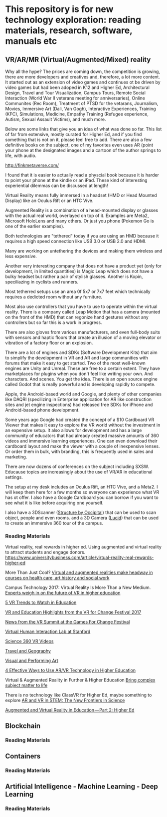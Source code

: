 # This repository is for new technology exploration: reading materials, research, software, manuals etc

## VR/AR/MR (Virtual/Augmented/Mixed) reality

Why all the hype? The prices are coming down, the competition is growing, there are more developers and creatives and, therefore, a lot more content. It started out as an extension of video games and continues ot be driven by video games
but had been adoped in K12 and Higher Ed, Architectural Design, Travel and Tour Visualization, Campus Tours, Remote Social Interaction (World War II veterans meeting for anniversaries), Online Communites (Rec Room), Treatment of PTSD for the vetarans, Journalism, Movies, Immersive Art (Dali, Van Gogh), Interactive Experiences, Training (KFC), Simulations, Medicine, Empathy Training (Refugee experience, Autism, Sexual Assault Victims), and much more.

Below are some links that give you an idea of what was done so far. This list of far from extensive, mostly curated for Higher Ed, and if you find something that is not on it, please feel free to add. There are also a few definitive books on the subject, one of my favorites even uses AR (point your phone at the designated images and a cartoon of the author springs to life, with audio. 

http://finkmetaverse.com/

I found that it is easier to actually read a physcial book because it is harder to point your phone at the kindle or an iPad.
These kind of interesting experiential dilemmas can be discussed at length!

Virtual Reality means fully immersed in a headset (HMD or Head Mounted Display) like an Oculus Rift or an HTC Vive.

Augmented Reality is a combination of a head-mounted display or glasses with the actual real world, overlayed on top of it. Examples are Meta2, Microsoft HoloLens and many others. Or just you phone (Pokemon Go is one of the earlier examples).

Both technologies are "tethered" today if you are using an HMD because it requires a high speed connection like USB 3.0 or USB 2.0 and HDMI.

Many are working on untethering the devices and making them wireless and less expensive.

Another very interesting company that does not have a product yet (only for development, in limited quantities) is Magic Leap which does not have a bulky headset but rather a pair of stylish glasses. Another is Kopin, speciliazing in cyclists and runners.

Most tetherred setups use an area 0f 5x7 or 7x7 feet which technically requires a dedicted room without any furniture.

Most also use controllers that you have to use to operate within the virtual reality. There is a company called Leap Motion that has a camera (mounted on the front of the HMD) that can regonize hand gestures without any controllers but so far this is a work in progress.

There are also gloves from various manufacturers, and even full-body suits with sensors and haptic floors that create an illusion of a moving elevator or vibration of a factory floor or an explosion.

There are a lot of engines and SDKs (Software Development Kits) that aim to simplify the development in VR and AR and large communities with forums that make it easy to get started. Two of the most well-known engines are Unity and Unreal. These are free to a certain extent. They have marketplaces for plugins when you don't feel like writing your own. And characters. And scenes. You get the idea. There is an open source engine called Godot that is really powerful and is developing rapidly to compete.

Apple, the Android-based world and Google, and plenty of other companies like DAQRI (specilizing in Enterprise application for AR like construction sites and jet engine inspections) had released free SDKs for iPhone and Android-based phone development.

Some years ago Google had created the concept of a $10 Cardboard VR Viewer that makes it easy to explore the VR world without the investment in an expensive setup. It also allows for development and has a large community of educators that had already created massive amounts of 360 videos and immersive learning experiences. One can even download their cardboard layout and make the viewer with a couple of inexpensive lenses. Or order them in bulk, with branding, this is frequently used in sales and marketing.

There are now dozens of conferences on the subject including SXSW. Educause topics are increasingly about the use of VR/AR in educational settings. 

The setup at my desk includes an Oculus Rift, an HTC Vive, and a Meta2. I will keep them here for a few months so everyone can experience what VR has ot offer. I also have a Google Cardboard you can borrow if you want to see what it is like before acquiring one yourself. 

I also have a 3DScanner ([Structure by Occipital](https://structure.io/)) that can be used to scan object, people and even rooms. and a 3D Camera ([Lucid](https://www.lucidcam.com/)) that can be used to create an immersive 360 tour of the campus.

### Reading Materials

Virtual reality, real rewards in higher ed.
Using augmented and virtual reality to attract students and engage donors.
https://www.universitybusiness.com/article/virtual-reality-real-rewards-higher-ed

More Than Just Cool?
[Virtual and augmented realities make headway in courses on health care, art history and social work](https://www.insidehighered.com/digital-learning/article/2017/07/12/vr-and-ar-more-just-cool)

Campus Technology 2017: Virtual Reality Is More Than a New Medium.
[Experts weigh in on the future of VR in higher education](https://edtechmagazine.com/higher/article/2017/07/campus-technology-2017-virtual-reality-more-new-medium)

[5 VR Trends to Watch in Education](https://campustechnology.com/articles/2017/05/16/5-vr-trends-to-watch-in-education.aspx)

[VR and Education Highlights from the VR for Change Festival 2017](https://virtualrealityforeducation.com/vr-education-highlights-vr-change-festival-2017/)

[News from the VR Summit at the Games For Change Festival](https://virtualrealityforeducation.com/news-vr-summit-games-change-festival/)

[Virtual Human Interaction Lab at Stanford](https://vhil.stanford.edu/)

[Science 360 VR Videos](https://virtualrealityforeducation.com/google-cardboard-vr-videos/science-vr-apps/)

[Travel and Geography](https://virtualrealityforeducation.com/google-cardboard-vr-videos/travel-geography-vr-videos/)

[Visual and Performing Art](https://virtualrealityforeducation.com/google-cardboard-vr-videos/artistic-vr-videos/)


[4 Effective Ways to Use AR/VR Technology in Higher Education](https://www.epson.com/blog/higher-education/arvr-technology-in-classrooms/)

Virtual & Augmented Reality in Further & Higher Education
[Bring complex subject matter to life](http://www.classvr.com/virtual-reality-in-education/vr-university-higher-education/)

There is no technology like ClassVR for Higher Ed, maybe something to explore
[AR and VR in STEM: The New Frontiers in Science](https://er.educause.edu/blogs/2017/8/ar-and-vr-in-stem-the-new-frontiers-in-science)

[Augmented and Virtual Reality in Education — Part 2: Higher Ed](https://www.iotforall.com/augmented-virtual-reality-higher-education/)



## Blockchain

### Reading Materials


## Containers

### Reading Materials


## Artificial Intelligence - Machine Learning - Deep Learning

### Reading Materials
